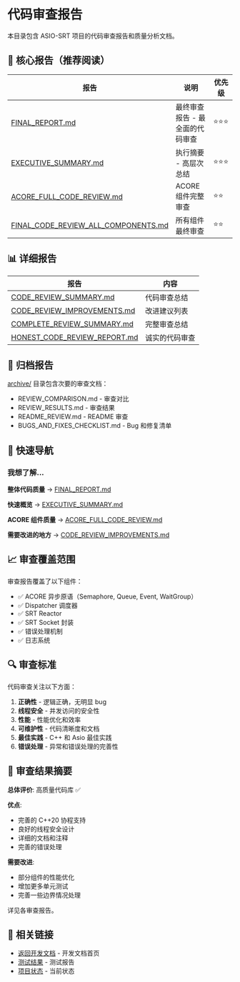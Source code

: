 # 代码审查报告

本目录包含 ASIO-SRT 项目的代码审查报告和质量分析文档。

## 🌟 核心报告（推荐阅读）

| 报告 | 说明 | 优先级 |
|------|------|--------|
| [FINAL_REPORT.md](FINAL_REPORT.md) | 最终审查报告 - 最全面的代码审查 | ⭐⭐⭐ |
| [EXECUTIVE_SUMMARY.md](EXECUTIVE_SUMMARY.md) | 执行摘要 - 高层次总结 | ⭐⭐⭐ |
| [ACORE_FULL_CODE_REVIEW.md](ACORE_FULL_CODE_REVIEW.md) | ACORE 组件完整审查 | ⭐⭐ |
| [FINAL_CODE_REVIEW_ALL_COMPONENTS.md](FINAL_CODE_REVIEW_ALL_COMPONENTS.md) | 所有组件最终审查 | ⭐⭐ |

## 📊 详细报告

| 报告 | 内容 |
|------|------|
| [CODE_REVIEW_SUMMARY.md](CODE_REVIEW_SUMMARY.md) | 代码审查总结 |
| [CODE_REVIEW_IMPROVEMENTS.md](CODE_REVIEW_IMPROVEMENTS.md) | 改进建议列表 |
| [COMPLETE_REVIEW_SUMMARY.md](COMPLETE_REVIEW_SUMMARY.md) | 完整审查总结 |
| [HONEST_CODE_REVIEW_REPORT.md](HONEST_CODE_REVIEW_REPORT.md) | 诚实的代码审查 |

## 📁 归档报告

[archive/](archive/) 目录包含次要的审查文档：
- REVIEW_COMPARISON.md - 审查对比
- REVIEW_RESULTS.md - 审查结果
- README_REVIEW.md - README 审查
- BUGS_AND_FIXES_CHECKLIST.md - Bug 和修复清单

## 🎯 快速导航

### 我想了解...

**整体代码质量**
→ [FINAL_REPORT.md](FINAL_REPORT.md)

**快速概览**
→ [EXECUTIVE_SUMMARY.md](EXECUTIVE_SUMMARY.md)

**ACORE 组件质量**
→ [ACORE_FULL_CODE_REVIEW.md](ACORE_FULL_CODE_REVIEW.md)

**需要改进的地方**
→ [CODE_REVIEW_IMPROVEMENTS.md](CODE_REVIEW_IMPROVEMENTS.md)

## 📈 审查覆盖范围

审查报告覆盖了以下组件：
- ✅ ACORE 异步原语（Semaphore, Queue, Event, WaitGroup）
- ✅ Dispatcher 调度器
- ✅ SRT Reactor
- ✅ SRT Socket 封装
- ✅ 错误处理机制
- ✅ 日志系统

## 🔍 审查标准

代码审查关注以下方面：
1. **正确性** - 逻辑正确，无明显 bug
2. **线程安全** - 并发访问的安全性
3. **性能** - 性能优化和效率
4. **可维护性** - 代码清晰度和文档
5. **最佳实践** - C++ 和 Asio 最佳实践
6. **错误处理** - 异常和错误处理的完善性

## 📝 审查结果摘要

**总体评价**: 高质量代码库 ✅

**优点**:
- 完善的 C++20 协程支持
- 良好的线程安全设计
- 详细的文档和注释
- 完善的错误处理

**需要改进**:
- 部分组件的性能优化
- 增加更多单元测试
- 完善一些边界情况处理

详见各审查报告。

## 🔗 相关链接

- [返回开发文档](../) - 开发文档首页
- [测试结果](../TEST_RESULTS.md) - 测试报告
- [项目状态](../PROJECT_STATUS.md) - 当前状态

